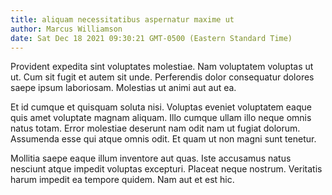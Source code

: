```yaml
---
title: aliquam necessitatibus aspernatur maxime ut
author: Marcus Williamson
date: Sat Dec 18 2021 09:30:21 GMT-0500 (Eastern Standard Time)
---
```

Provident expedita sint voluptates molestiae. Nam voluptatem voluptas ut ut. Cum sit fugit et autem sit unde. Perferendis dolor consequatur dolores saepe ipsum laboriosam. Molestias ut animi aut aut ea.

 Et id cumque et quisquam soluta nisi. Voluptas eveniet voluptatem eaque quis amet voluptate magnam aliquam. Illo cumque ullam illo neque omnis natus totam. Error molestiae deserunt nam odit nam ut fugiat dolorum. Assumenda esse qui atque omnis odit. Et quam ut non magni sunt tenetur.

 Mollitia saepe eaque illum inventore aut quas. Iste accusamus natus nesciunt atque impedit voluptas excepturi. Placeat neque nostrum. Veritatis harum impedit ea tempore quidem. Nam aut et est hic.